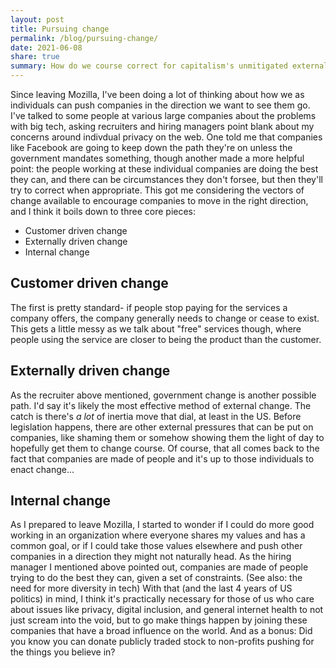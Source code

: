 ```yaml
---
layout: post
title: Pursuing change
permalink: /blog/pursuing-change/
date: 2021-06-08
share: true
summary: How do we course correct for capitalism's unmitigated externalities?
---
```


Since leaving Mozilla, I've been doing a lot of thinking about how we as individuals can push companies in the direction we want to see them go. I've talked to some people at various large companies about the problems with big tech, asking recruiters and hiring managers point blank about my concerns around indivdual privacy on the web. One told me that companies like Facebook are going to keep down the path they're on unless the government mandates something, though another made a more helpful point: the people working at these individual companies are doing the best they can, and there can be circumstances they don't forsee, but then they'll try to correct when appropriate. This got me considering the vectors of change available to encourage companies to move in the right direction, and I think it boils down to three core pieces:

- Customer driven change
- Externally driven change
- Internal change

## Customer driven change

The first is pretty standard- if people stop paying for the services a company offers, the company generally needs to change or cease to exist. This gets a little messy as we talk about "free" services though, where people using the service are closer to being the product than the customer.

## Externally driven change

As the recruiter above mentioned, government change is another possible path. I'd say it's likely the most effective method of external change. The catch is there's _a lot_ of inertia move that dial, at least in the US. Before legislation happens, there are other external pressures that can be put on companies, like shaming them or somehow showing them the light of day to hopefully get them to change course. Of course, that all comes back to the fact that companies are made of people and it's up to those individuals to enact change...

## Internal change

As I prepared to leave Mozilla, I started to wonder if I could do more good working in an organization where everyone shares my values and has a common goal, or if I could take those values elsewhere and push other companies in a direction they might not naturally head. As the hiring manager I mentioned above pointed out, companies are made of people trying to do the best they can, given a set of constraints. (See also: the need for more diversity in tech) With that (and the last 4 years of US politics) in mind, I think it's practically necessary for those of us who care about issues like privacy, digital inclusion, and general internet health to not just scream into the void, but to go make things happen by joining these companies that have a broad influence on the world. And as a bonus: Did you know you can donate publicly traded stock to non-profits pushing for the things you believe in?
